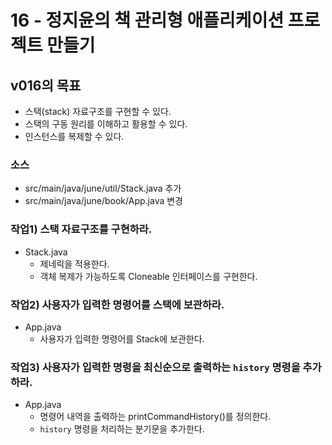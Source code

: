# 16 - 정지윤의 책 관리형 애플리케이션 프로젝트 만들기

## v016의 목표

- 스택(stack) 자료구조를 구현할 수 있다.
- 스택의 구동 원리를 이해하고 활용할 수 있다.
- 인스턴스를 복제할 수 있다.

### 소스 

- src/main/java/june/util/Stack.java 추가
- src/main/java/june/book/App.java 변경

### 작업1) 스택 자료구조를 구현하라.

- Stack.java
    - 제네릭을 적용한다.
    - 객체 복제가 가능하도록 Cloneable 인터페이스를 구현한다.
  
  
### 작업2) 사용자가 입력한 명령어를 스택에 보관하라.

- App.java
    - 사용자가 입력한 명령어를 Stack에 보관한다.
  
    
### 작업3) 사용자가 입력한 명령을 최신순으로 출력하는 `history` 명령을 추가하라.

- App.java
    - 명령어 내역을 출력하는 printCommandHistory()를 정의한다.
    - `history` 명령을 처리하는 분기문을 추가한다.

  
  
  